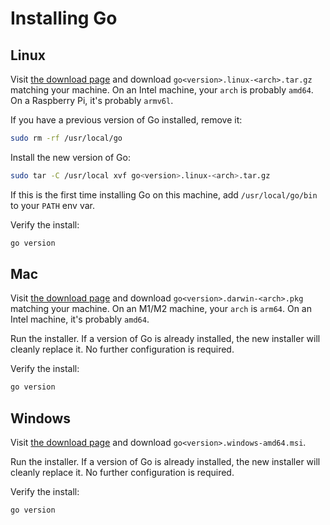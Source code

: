 # Installing Go

## Linux

Visit [the download page](https://go.dev/dl/) and download `go<version>.linux-<arch>.tar.gz` matching your machine. On an Intel machine, your `arch` is probably `amd64`. On a Raspberry Pi, it's probably `armv6l`.

If you have a previous version of Go installed, remove it:

```sh
sudo rm -rf /usr/local/go
```

Install the new version of Go:

```sh
sudo tar -C /usr/local xvf go<version>.linux-<arch>.tar.gz
```

If this is the first time installing Go on this machine, add `/usr/local/go/bin` to your `PATH` env var.

Verify the install:

```sh
go version
```

## Mac

Visit [the download page](https://go.dev/dl/) and download `go<version>.darwin-<arch>.pkg` matching your machine. On an M1/M2 machine, your `arch` is `arm64`. On an Intel machine, it's probably `amd64`.

Run the installer. If a version of Go is already installed, the new installer will cleanly replace it. No further configuration is required.

Verify the install:

```sh
go version
```

## Windows

Visit [the download page](https://go.dev/dl/) and download `go<version>.windows-amd64.msi`.

Run the installer. If a version of Go is already installed, the new installer will cleanly replace it. No further configuration is required.

Verify the install:

```sh
go version
```